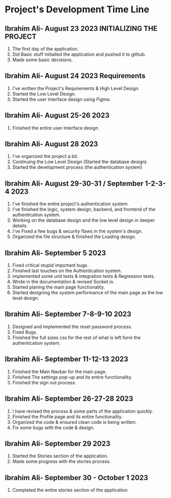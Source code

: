 # Project's Development Time Line

## Ibrahim Ali- August 23 2023 INITIALIZING THE PROJECT
1. The first day of the application.
2. Did Basic stuff initialled the application and pushed it to github.
3. Made some basic decisions.


## Ibrahim Ali- August 24 2023 Requirements
1. I've written the Project's Requirements & High Level Design.
2. Started the Low Level Design.
3. Started the user interface design using *Figma*.

## Ibrahim Ali- August 25-26 2023 
1. Finished the entire user Interface design

## Ibrahim Ali- August 28 2023 
1. I've organized the project a bit.
2. Continuing the Low Level Design (Started the database design).
3. Started the development process (the authentication system) 

## Ibrahim Ali- August 29-30-31 / September 1-2-3-4 2023 
1. I've finished the entire project's authentication system.
2. I've finished the logic, system design, backend, and frontend of the authentication system.
3. Working on the database design and the low level design in deeper details. 
4. I've Fixed a few bugs & security flaws in the system's design.  
5. Organized the file structure & finished the Loading design.

## Ibrahim Ali- September 5 2023 
1. Fixed critical stupid important bugs.
2. Finished last touches on the Authentication system.
3. implemented some unit tests & integration tests & Regression tests.
4. Wrote in the documentation & revised Socket.io.
5. Started planing the main page functionality.
5. Started designing the system performance of the main page as the low level design.

## Ibrahim Ali- September 7-8-9-10 2023
1. Designed and implemented the reset password process.
2. Fixed Bugs.
3. Finished the full sizes css for the rest of what is left form the authentication system.  

## Ibrahim Ali- September 11-12-13 2023
1. Finished the Main Navbar for the main page.
2. Finished The settings pop-up and its entire functionality.
3. Finished the sign out process. 

## Ibrahim Ali- September 26-27-28 2023
1. I have revised the process & some parts of the application quickly. 
1. Finished the Profile page and its entire functionality.
2. Organized the code & ensured clean code is being written.
3. Fix some bugs with the code & design. 

## Ibrahim Ali- September 29 2023
1. Started the Stories section of the application.
2. Made some progress with the stories process.

## Ibrahim Ali- September 30 - October 1 2023
1. Completed the entire stories section of the application